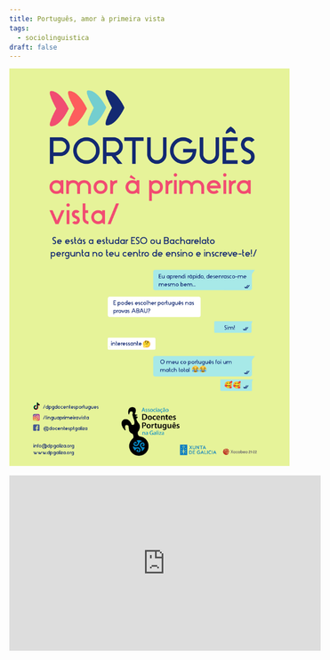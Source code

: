 ```yaml
---
title: Português, amor à primeira vista
tags:
  - sociolinguistica
draft: false
---
```

![](/img/cartaz_amor_primeira_vista.jpeg)





<iframe width="560" height="315" src="https://www.youtube.com/embed/TH-XNHAhdO0" title="YouTube video player" frameborder="0" allow="accelerometer; autoplay; clipboard-write; encrypted-media; gyroscope; picture-in-picture" allowfullscreen></iframe>